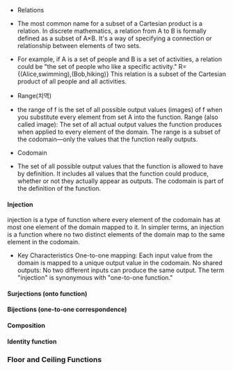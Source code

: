 
* Relations
- The most common name for a subset of a Cartesian product is a relation. In discrete mathematics, a relation from A to B is formally defined as a subset of A×B. It's a way of specifying a connection or relationship between elements of two sets.
+ For example, if A is a set of people and B is a set of activities, a relation could be "the set of people who like a specific activity."
R={(Alice,swimming),(Bob,hiking)}
This relation is a subset of the Cartesian product of all people and all activities.

* Range(치역)
- the range of f is the set of all possible output values (images) of f when you substitute every element from set A into the function.
Range (also called image): The set of all actual output values the function produces when applied to every element of the domain. The range is a subset of the codomain—only the values that the function really outputs.

* Codomain
- The set of all possible output values that the function is allowed to have by definition. It includes all values that the function could produce, whether or not they actually appear as outputs. The codomain is part of the definition of the function.


#### Injection 

injection is a type of function where every element of the codomain has at most one element of the domain mapped to it.
In simpler terms, an injection is a function where no two distinct elements of the domain map to the same element in the codomain.
* Key Characteristics
One-to-one mapping: Each input value from the domain is mapped to a unique output value in the codomain.
No shared outputs: No two different inputs can produce the same output.
The term "injection" is synonymous with "one-to-one function."


#### Surjections (onto function)

#### Bijections (one-to-one correspondence)

#### Composition

#### Identity function

### Floor and Ceiling Functions
